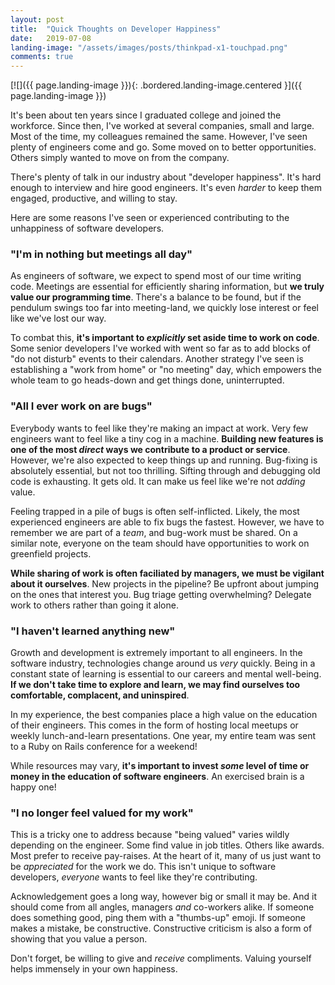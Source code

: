 ```yaml
---
layout: post
title:  "Quick Thoughts on Developer Happiness"
date:   2019-07-08
landing-image: "/assets/images/posts/thinkpad-x1-touchpad.png"
comments: true
---
```


[![]({{ page.landing-image }}){: .bordered.landing-image.centered }]({{ page.landing-image }})

It's been about ten years since I graduated college and joined the workforce. Since then, I've worked at several companies, small and large. Most of the time, my colleagues remained the same. However, I've seen plenty of engineers come and go. Some moved on to better opportunities. Others simply wanted to move on from the company.

There's plenty of talk in our industry about "developer happiness". It's hard enough to interview and hire good engineers. It's even _harder_ to keep them engaged, productive, and willing to stay.

Here are some reasons I've seen or experienced contributing to the unhappiness of software developers.


### "I'm in nothing but meetings all day"

As engineers of software, we expect to spend most of our time writing code. Meetings are essential for efficiently sharing information, but **we truly value our programming time**. There's a balance to be found, but if the pendulum swings too far into meeting-land, we quickly lose interest or feel like we've lost our way.

To combat this, **it's important to _explicitly_ set aside time to work on code**. Some senior developers I've worked with went so far as to add blocks of "do not disturb" events to their calendars. Another strategy I've seen is establishing a "work from home" or "no meeting" day, which empowers the whole team to go heads-down and get things done, uninterrupted.

### "All I ever work on are bugs"

Everybody wants to feel like they're making an impact at work. Very few engineers want to feel like a tiny cog in a machine. **Building new features is one of the most _direct_ ways we contribute to a product or service**. However, we're also expected to keep things up and running. Bug-fixing is absolutely essential, but not too thrilling. Sifting through and debugging old code is exhausting. It gets old. It can make us feel like we're not _adding_ value.

Feeling trapped in a pile of bugs is often self-inflicted. Likely, the most experienced engineers are able to fix bugs the fastest. However, we have to remember we are part of a _team_, and bug-work must be shared. On a similar note, everyone on the team should have opportunities to work on greenfield projects.

**While sharing of work is often faciliated by managers, we must be vigilant about it ourselves**. New projects in the pipeline? Be upfront about jumping on the ones that interest you. Bug triage getting overwhelming? Delegate work to others rather than going it alone.

### "I haven't learned anything new"

Growth and development is extremely important to all engineers. In the software industry, technologies change around us _very_ quickly. Being in a constant state of learning is essential to our careers and mental well-being. **If we don't take time to explore and learn, we may find ourselves too comfortable, complacent, and uninspired**.

In my experience, the best companies place a high value on the education of their engineers. This comes in the form of hosting local meetups or weekly lunch-and-learn presentations. One year, my entire team was sent to a Ruby on Rails conference for a weekend!

While resources may vary, **it's important to invest _some_ level of time or money in the education of software engineers**. An exercised brain is a happy one!

### "I no longer feel valued for my work"

This is a tricky one to address because "being valued" varies wildly depending on the engineer. Some find value in job titles. Others like awards. Most prefer to receive pay-raises. At the heart of it, many of us just want to be _appreciated_ for the work we do. This isn't unique to software developers, _everyone_ wants to feel like they're contributing.

Acknowledgement goes a long way, however big or small it may be. And it should come from all angles, managers _and_ co-workers alike. If someone does something good, ping them with a "thumbs-up" emoji.  If someone makes a mistake, be constructive. Constructive criticism is also a form of showing that you value a person.

Don't forget, be willing to give and _receive_ compliments. Valuing yourself helps immensely in your own happiness.
